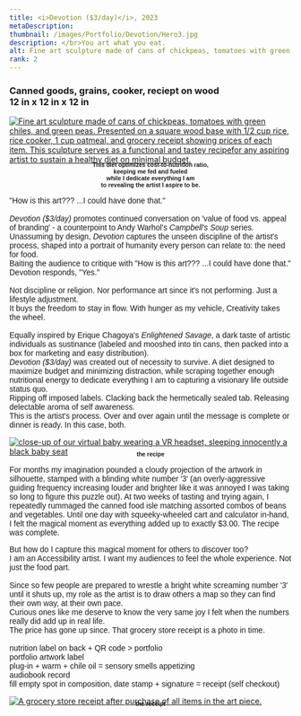 ```yaml
---
title: <i>Devotion ($3/day)</i>, 2023
metaDescription:
thumbnail: /images/Portfolio/Devotion/Hero3.jpg
description: </br>You art what you eat.
alt: Fine art sculpture made of cans of chickpeas, tomatoes with green chiles, and green peas. Presented on a square wood base with 1/2 cup rice, rice cooker, 1 cup oatmeal, and grocery receipt showing prices of each item. This sculpture serves as a functional and tastey recipe for any aspiring artist to sustain a healthy diet on minimal budget.
rank: 2
---
```

<div class="col-md-11">
	<h3>Canned goods, grains, cooker, reciept on wood</br>12 in x 12 in x 12 in</h3>
</div>

<div>
<a href= "/images/Portfolio/Devotion/Hero3.jpg" alt= "Fine art sculpture made of cans of chickpeas, tomatoes with green chiles, and green peas. Presented on a square wood base with 1/2 cup rice, rice cooker, 1 cup oatmeal, and grocery receipt showing prices of each item. This sculpture serves as a functional and tastey recipe for any aspiring artist to sustain a healthy diet on minimal budget.">
<img src= "/images/Portfolio/Devotion/Hero3.jpg" alt= "Fine art sculpture made of cans of chickpeas, tomatoes with green chiles, and green peas. Presented on a square wood base with 1/2 cup rice, rice cooker, 1 cup oatmeal, and grocery receipt showing prices of each item. This sculpture serves as a functional and tastey recipefor any aspiring artist to sustain a healthy diet on minimal budget." />
</a>
</div>

<div class="row">
  <div class="col-md-12">
    <p style="font-family: arial; font-size: .75em; font-weight:bold; text-align: center; margin-top: -1%">This diet optimizes cost-to-nutrition ratio,</br>keeping me fed and fueled</br>while I dedicate everything I am</br>to revealing the artist I aspire to be.</br></p>
  </div>
</div>

<div class="row">
  <div class="col-md-1">
  </div>
  <div class="col-md-10">
    <p style="font-family: arial">"How is this art??? ...I could have done that."</br></br>
	<i>Devotion ($3/day)</i> promotes continued conversation on 'value of food vs. appeal of branding' - a counterpoint to Andy Warhol's <i>Campbell's Soup</i> series.</br>
	Unassuming by design, <i>Devotion</i> captures the unseen discipline of the artist's process, shaped into a portrait of humanity every person can relate to: the need for food.</br>
	Baiting the audience to critique with "How is this art??? ...I could have done that." Devotion responds, "Yes."</br></br>
	Not discipline or religion. Nor performance art since it's not performing. Just a lifestyle adjustment.</br>
	It buys the freedom to stay in flow. With hunger as my vehicle, Creativity takes the wheel.<br><br>Equally inspired by Erique Chagoya's <i>Enlightened Savage</i>, a dark taste of artistic individuals as sustinance (labeled and mooshed into tin cans, then packed into a box for marketing and easy distribution).</br>
	<i>Devotion ($3/day)</i> was created out of necessity to survive. A diet designed to maximize budget and minimizing distraction,
	while scraping together enough nutritional energy to dedicate everything I am to capturing a visionary life outside status quo.</br>
	Ripping off imposed labels. Clacking back the hermetically sealed tab.
	Releasing delectable aroma of self awareness.</br>This is the artist's process.
	Over and over again until the message is complete or dinner is ready. In this case, both.</p>
  </div>
</div>

<div class="row">
  <div class="col-md-1">
  </div>
  <div class="col-md-3">
  <a href= "/images/Portfolio/Devotion/recipe_sm.jpg">
     <img src="/images/Portfolio/Devotion/recipe_sm.jpg" alt="close-up of our virtual  baby wearing a VR headset, sleeping innocently a black baby seat"></img>
    </a>
    <p style="font-family: arial; font-size: .75em; font-weight:bold; text-align: center; margin-top: -2%">the recipe</p>
  </div>
  <div class="col-md-5">
    <p style="font-family:arial">For months my imagination pounded a cloudy projection of the artwork in silhouette, stamped with a blinding white number '3' (an overly-aggressive guiding frequency increasing louder and brighter like it was annoyed I was taking so long to figure this puzzle out). At two weeks of tasting and trying again, I repeatedly rummaged the canned food isle matching assorted combos of beans and vegetables. Until one day with squeeky-wheeled cart and calculator in-hand, I felt the magical moment as everything added up to exactly $3.00. The recipe was complete.</p>
  </div>
</div>

<div class="row">
  <div class="col-md-3">
  </div>
  <div class="col-md-5">
    <p style="font-family:arial">But how do I capture this magical moment for others to discover too?<br>I am an Accessibility artist. I want my audiences to feel the whole experience. Not just the food part.<br><br>Since so few people are prepared to wrestle a bright white screaming number '3' until it shuts up, my role as the artist is to draw others a map so they can find their own way, at their own pace.<br>Curious ones like me deserve to know the very same joy I felt when the numbers really did add up in real life.<br>The price has gone up since. That grocery store receipt is a photo in time.<br><br>
	nutrition label on back + QR code > portfolio<br>
	portfolio artwork label<br>
	plug-in + warm + chile oil = sensory smells appetizing<br>
	audiobook record<br>
	fill empty spot in composition, date stamp + signature = receipt (self checkout)
	</p>
  </div>
  <div class="col-md-3">
    <a href= "/images/Portfolio/Devotion/receipt_sm.jpg">
     <img src="/images/Portfolio/Devotion/receipt_sm.jpg" alt="A grocery store receipt after purchase of all items in the art piece."></img>
    </a>
    <p style="font-family: arial; font-size: .75em; font-weight:bold; text-align: center; margin-top: -2%">the receipt</p>
  </div>
</div>